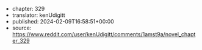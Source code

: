 - chapter: 329
- translator: kenUdigitt
- published: 2024-02-09T16:58:51+00:00
- source: https://www.reddit.com/user/kenUdigitt/comments/1amst9a/novel_chapter_329
